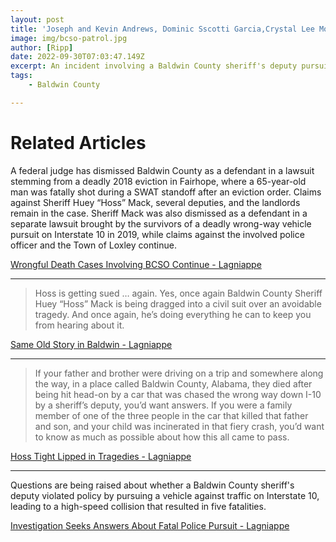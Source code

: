 ```yaml
---
layout: post
title: 'Joseph and Kevin Andrews, Dominic Sscotti Garcia,Crystal Lee Moradie, Payton Leigh Northcut'
image: img/bcso-patrol.jpg
author: [Ripp]
date: 2022-09-30T07:03:47.149Z
excerpt: An incident involving a Baldwin County sheriff's deputy pursuing a vehicle against traffic on Interstate 10 resulted in a high-speed collision, claiming the lives of five individuals. Questions are now being raised about whether the deputy violated policy during the pursuit.
tags:
    - Baldwin County

---
```


# Related Articles

A federal judge has dismissed Baldwin County as a defendant in a lawsuit stemming from a deadly 2018 eviction in Fairhope, where a 65-year-old man was fatally shot during a SWAT standoff after an eviction order. Claims against Sheriff Huey “Hoss” Mack, several deputies, and the landlords remain in the case. Sheriff Mack was also dismissed as a defendant in a separate lawsuit brought by the survivors of a deadly wrong-way vehicle pursuit on Interstate 10 in 2019, while claims against the involved police officer and the Town of Loxley continue.

[Wrongful Death Cases Involving BCSO Continue - Lagniappe](https://lagniappemobile.com/wrongful-death-cases-involving-bcso-continue/)

-----

>Hoss is getting sued … again. Yes, once again Baldwin County Sheriff Huey “Hoss” Mack is being dragged into a civil suit over an avoidable tragedy. And once again, he’s doing everything he can to keep you from hearing about it. 

[Same Old Story in Baldwin - Lagniappe](https://lagniappemobile.com/same-old-story-in-baldwin/)

------

>If your father and brother were driving on a trip and somewhere along the way, in a place called Baldwin County, Alabama, they died after being hit head-on by a car that was chased the wrong way down I-10 by a sheriff’s deputy, you’d want answers. If you were a family member of one of the three people in the car that killed that father and son, and your child was incinerated in that fiery crash, you’d want to know as much as possible about how this all came to pass.

[Hoss Tight Lipped in Tragedies - Lagniappe](https://lagniappemobile.com/hoss-tight-lipped-in-tragedies/)

-----

Questions are being raised about whether a Baldwin County sheriff's deputy violated policy by pursuing a vehicle against traffic on Interstate 10, leading to a high-speed collision that resulted in five fatalities.

[Investigation Seeks Answers About Fatal Police Pursuit - Lagniappe](https://lagniappemobile.com/investigation-seeks-answers-about-fatal-police-pursuit/)

